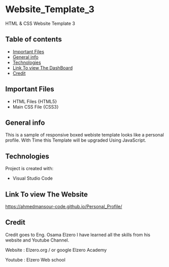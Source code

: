 # Website_Template_3
HTML &amp; CSS Website Template 3


## Table of contents
* [Important Files](important-files)
* [General info](#general-info)
* [Technologies](#technologies)
* [Link To view The DashBoard](link-to-view-dashboard)
* [Credit](credit)

## Important Files
* HTML Files {HTML5}
* Main CSS File {CSS3}

## General info
This is a sample of responsive boxed webiste template looks like a personal profile.
With Time this Template will be upgraded Using JavaScript.

## Technologies
Project is created with:
* Visual Studio Code
	

## Link To view The Website
	
https://ahmedmansour-code.github.io/Personal_Profile/


## Credit 

Credit goes to Eng. Osama Elzero I have learned all the skills from his website and Youtube Channel.

Website : Elzero.org / or google Elzero Academy

Youtube : Elzero Web school

